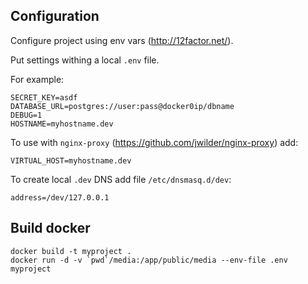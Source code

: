 ## Configuration

Configure project using env vars (http://12factor.net/).

Put settings withing a local `.env` file.

For example:

```
SECRET_KEY=asdf
DATABASE_URL=postgres://user:pass@docker0ip/dbname
DEBUG=1
HOSTNAME=myhostname.dev
```

To use with `nginx-proxy` (https://github.com/jwilder/nginx-proxy) add:

```
VIRTUAL_HOST=myhostname.dev
```

To create local `.dev` DNS add file `/etc/dnsmasq.d/dev`:

```
address=/dev/127.0.0.1
```


## Build docker

```
docker build -t myproject .
docker run -d -v `pwd`/media:/app/public/media --env-file .env myproject
```




